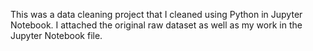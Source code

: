 This was a data cleaning project that I cleaned using Python in Jupyter Notebook. I attached the original raw dataset as well as my work in the Jupyter Notebook file.
